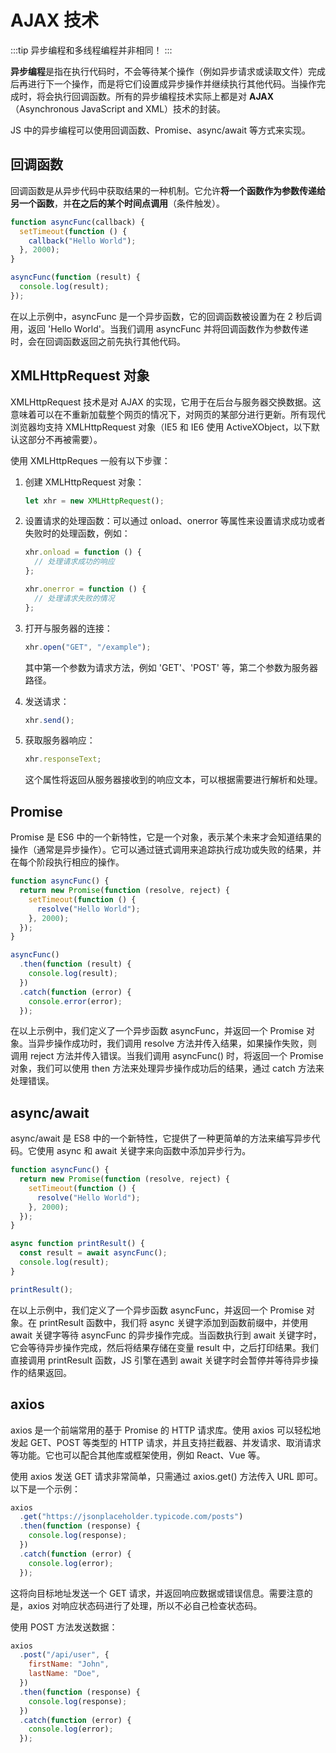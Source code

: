 # AJAX 技术

:::tip
异步编程和多线程编程并非相同！
:::

**异步编程**是指在执行代码时，不会等待某个操作（例如异步请求或读取文件）完成后再进行下一个操作，而是将它们设置成异步操作并继续执行其他代码。当操作完成时，将会执行回调函数。所有的异步编程技术实际上都是对 **AJAX**（Asynchronous JavaScript and XML）技术的封装。

JS 中的异步编程可以使用回调函数、Promise、async/await 等方式来实现。

## 回调函数

回调函数是从异步代码中获取结果的一种机制。它允许**将一个函数作为参数传递给另一个函数**，并**在之后的某个时间点调用**（条件触发）。

```js
function asyncFunc(callback) {
  setTimeout(function () {
    callback("Hello World");
  }, 2000);
}

asyncFunc(function (result) {
  console.log(result);
});
```

在以上示例中，asyncFunc 是一个异步函数，它的回调函数被设置为在 2 秒后调用，返回 'Hello World'。当我们调用 asyncFunc 并将回调函数作为参数传递时，会在回调函数返回之前先执行其他代码。

## XMLHttpRequest 对象

XMLHttpRequest 技术是对 AJAX 的实现，它用于在后台与服务器交换数据。这意味着可以在不重新加载整个网页的情况下，对网页的某部分进行更新。所有现代浏览器均支持 XMLHttpRequest 对象（IE5 和 IE6 使用 ActiveXObject，以下默认这部分不再被需要）。

使用 XMLHttpReques 一般有以下步骤：

1. 创建 XMLHttpRequest 对象：

   ```js
   let xhr = new XMLHttpRequest();
   ```

2. 设置请求的处理函数：可以通过 onload、onerror 等属性来设置请求成功或者失败时的处理函数，例如：

   ```js
   xhr.onload = function () {
     // 处理请求成功的响应
   };

   xhr.onerror = function () {
     // 处理请求失败的情况
   };
   ```

3. 打开与服务器的连接：

   ```js
   xhr.open("GET", "/example");
   ```

   其中第一个参数为请求方法，例如 'GET'、'POST' 等，第二个参数为服务器路径。

4. 发送请求：

   ```js
   xhr.send();
   ```

5. 获取服务器响应：

   ```js
   xhr.responseText;
   ```

   这个属性将返回从服务器接收到的响应文本，可以根据需要进行解析和处理。

## Promise

Promise 是 ES6 中的一个新特性，它是一个对象，表示某个未来才会知道结果的操作（通常是异步操作）。它可以通过链式调用来追踪执行成功或失败的结果，并在每个阶段执行相应的操作。

```js
function asyncFunc() {
  return new Promise(function (resolve, reject) {
    setTimeout(function () {
      resolve("Hello World");
    }, 2000);
  });
}

asyncFunc()
  .then(function (result) {
    console.log(result);
  })
  .catch(function (error) {
    console.error(error);
  });
```

在以上示例中，我们定义了一个异步函数 asyncFunc，并返回一个 Promise 对象。当异步操作成功时，我们调用 resolve 方法并传入结果，如果操作失败，则调用 reject 方法并传入错误。当我们调用 asyncFunc() 时，将返回一个 Promise 对象，我们可以使用 then 方法来处理异步操作成功后的结果，通过 catch 方法来处理错误。

## async/await

async/await 是 ES8 中的一个新特性，它提供了一种更简单的方法来编写异步代码。它使用 async 和 await 关键字来向函数中添加异步行为。

```js
function asyncFunc() {
  return new Promise(function (resolve, reject) {
    setTimeout(function () {
      resolve("Hello World");
    }, 2000);
  });
}

async function printResult() {
  const result = await asyncFunc();
  console.log(result);
}

printResult();
```

在以上示例中，我们定义了一个异步函数 asyncFunc，并返回一个 Promise 对象。在 printResult 函数中，我们将 async 关键字添加到函数前缀中，并使用 await 关键字等待 asyncFunc 的异步操作完成。当函数执行到 await 关键字时，它会等待异步操作完成，然后将结果存储在变量 result 中，之后打印结果。我们直接调用 printResult 函数，JS 引擎在遇到 await 关键字时会暂停并等待异步操作的结果返回。

## axios

axios 是一个前端常用的基于 Promise 的 HTTP 请求库。使用 axios 可以轻松地发起 GET、POST 等类型的 HTTP 请求，并且支持拦截器、并发请求、取消请求等功能。它也可以配合其他库或框架使用，例如 React、Vue 等。

使用 axios 发送 GET 请求非常简单，只需通过 axios.get() 方法传入 URL 即可。以下是一个示例：

```js
axios
  .get("https://jsonplaceholder.typicode.com/posts")
  .then(function (response) {
    console.log(response);
  })
  .catch(function (error) {
    console.log(error);
  });
```

这将向目标地址发送一个 GET 请求，并返回响应数据或错误信息。需要注意的是，axios 对响应状态码进行了处理，所以不必自己检查状态码。

使用 POST 方法发送数据：

```js
axios
  .post("/api/user", {
    firstName: "John",
    lastName: "Doe",
  })
  .then(function (response) {
    console.log(response);
  })
  .catch(function (error) {
    console.log(error);
  });
```
